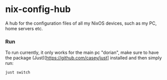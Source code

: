 # nix-config-hub
A hub for the configuration files of all my NixOS devices, such as my PC, home servers etc.


### Run
To run currently, it only works for the main pc "dorian", make sure to have the package (Just)[https://github.com/casey/just] installed and then simply run:
```
just switch
```